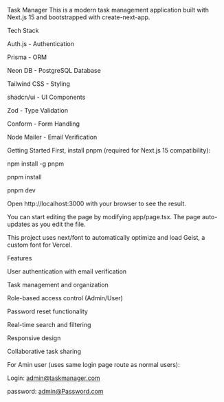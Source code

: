Task Manager
This is a modern task management application built with Next.js 15 and bootstrapped with create-next-app.

Tech Stack

Auth.js - Authentication

Prisma - ORM

Neon DB - PostgreSQL Database

Tailwind CSS - Styling

shadcn/ui - UI Components

Zod - Type Validation

Conform - Form Handling

Node Mailer - Email Verification

Getting Started
First, install pnpm (required for Next.js 15 compatibility):

npm install -g pnpm

pnpm install

pnpm dev

Open http://localhost:3000 with your browser to see the result.

You can start editing the page by modifying app/page.tsx. The page auto-updates as you edit the file.

This project uses next/font to automatically optimize and load Geist, a custom font for Vercel.

Features

User authentication with email verification

Task management and organization

Role-based access control (Admin/User)

Password reset functionality

Real-time search and filtering

Responsive design

Collaborative task sharing


For Amin user (uses same login page route as normal users):

Login: admin@taskmanager.com

password: admin@Password.com
